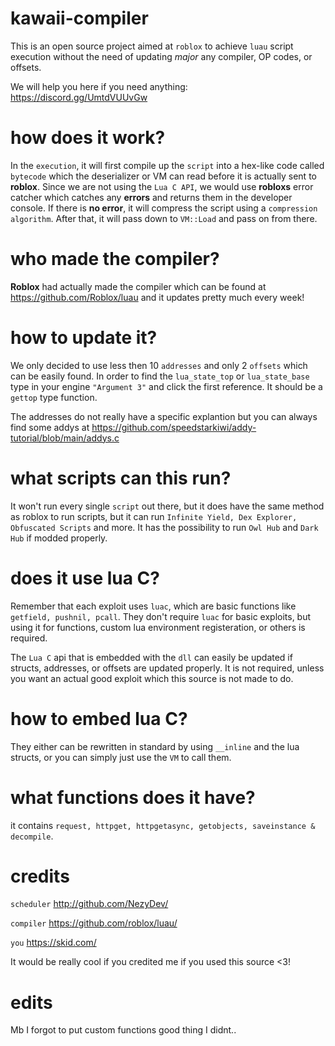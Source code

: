 # kawaii-compiler

This is an open source project aimed at `roblox` to achieve `luau` script execution without the need of updating *major* any compiler, OP codes, or offsets.

We will help you here if you need anything: https://discord.gg/UmtdVUUvGw

# how does it work?

In the `execution`, it will first compile up the `script` into a hex-like code called `bytecode` which the deserializer or VM can read before it is actually sent to **roblox**. Since we are not using the `Lua C API`, we would use **robloxs** error catcher which catches any **errors** and returns them in the developer console. If there is **no error**, it will compress the script using a `compression algorithm`. After that, it will pass down to ``VM::Load`` and pass on from there.

# who made the compiler?

**Roblox** had actually made the compiler which can be found at https://github.com/Roblox/luau and it updates pretty much every week!

# how to update it?

We only decided to use less then 10 `addresses` and only 2 `offsets` which can be easily found. In order to find the `lua_state_top` or `lua_state_base` type in your engine `"Argument 3"` and click the first reference. It should be a `gettop` type function.

The addresses do not really have a specific explantion but you can always find some addys at https://github.com/speedstarkiwi/addy-tutorial/blob/main/addys.c

# what scripts can this run?

It won't run every single `script` out there, but it does have the same method as roblox to run scripts, but it can run `Infinite Yield, Dex Explorer, Obfuscated Scripts` and more. It has the possibility to run `Owl Hub` and `Dark Hub` if modded properly.

# does it use lua C?

Remember that each exploit uses `luac`, which are basic functions like `getfield, pushnil, pcall`. They don't require `luac` for basic exploits, but using it for functions, custom lua environment registeration, or others is required.

The `Lua C` api that is embedded with the `dll` can easily be updated if structs, addresses, or offsets are updated properly. It is not required, unless you want an actual good exploit which this source is not made to do.

# how to embed lua C?

They either can be rewritten in standard by using `__inline` and the lua structs, or you can simply just use the `VM` to call them.

# what functions does it have?

it contains `request, httpget, httpgetasync, getobjects, saveinstance & decompile`.

# credits

`scheduler` http://github.com/NezyDev/

`compiler` https://github.com/roblox/luau/

`you` https://skid.com/

It would be really cool if you credited me if you used this source <3!

# edits

Mb I forgot to put custom functions good thing I didnt..
